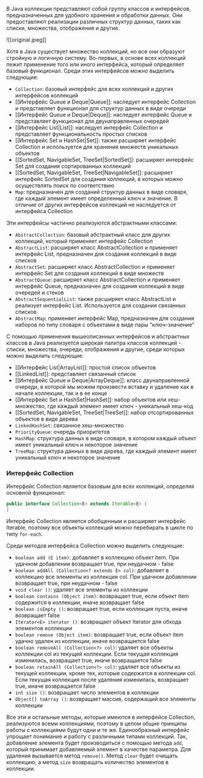   
В Java коллекции представляют собой группу классов и интерфейсов, предназначенных для удобного хранения и обработки данных. Они предоставляют реализации различных структур данных, таких как списки, множества, отображения и другие.

![[original.jpeg]]

Хотя в Java существует множество коллекций, но все они образуют стройную и логичную систему. Во-первых, в основе всех коллекций лежит применение того или иного интерфейса, который определяет базовый функционал. Среди этих интерфейсов можно выделить следующие:

- `Collection`: базовый интерфейс для всех коллекций и других интерфейсов коллекций
- [[Интерфейс Queue и Deque|Queue]]: наследует интерфейс Collection и представляет функционал для структур данных в виде очереди
- [[Интерфейс Queue и Deque|Deque]]: наследует интерфейс Queue и представляет функционал для двунаправленных очередей
- [[Интерфейс List|List]]: наследует интерфейс Collection и представляет функциональность простых списков
- [[Интерфейс Set и HashSet|Set]]: также расширяет интерфейс Collection и используется для хранения множеств уникальных объектов
- [[SortedSet, NavigableSet, TreeSet|SortedSet]]: расширяет интерфейс Set для создания сортированных коллекций
- [[SortedSet, NavigableSet, TreeSet|NavigableSet]]: расширяет интерфейс SortedSet для создания коллекций, в которых можно осуществлять поиск по соответствию
- `Map`: предназначен для созданий структур данных в виде словаря, где каждый элемент имеет определенный ключ и значение. В отличие от других интерфейсов коллекций не наследуется от интерфейса Collection

Эти интерфейсы частично реализуются абстрактными классами:

- `AbstractCollection`: базовый абстрактный класс для других коллекций, который применяет интерфейс Collection
- `AbstractList`: расширяет класс AbstractCollection и применяет интерфейс List, предназначен для создания коллекций в виде списков
- `AbstractSet`: расширяет класс AbstractCollection и применяет интерфейс Set для создания коллекций в виде множеств
- `AbstractQueue`: расширяет класс AbstractCollection и применяет интерфейс Queue, предназначен для создания коллекций в виде очередей и стеков
- `AbstractSequentialList`: также расширяет класс AbstractList и реализует интерфейс List. Используется для создания связанных списков
- `AbstractMap`: применяет интерфейс Map, предназначен для создания наборов по типу словаря с объектами в виде пары "ключ-значение"

С помощью применения вышеописанных интерфейсов и абстрактных классов в Java реализуется широкая палитра классов коллекций - списки, множества, очереди, отображения и другие, среди которых можно выделить следующие:

- [[Интерфейс List|ArrayList]]: простой список объектов
- [[LinkedList]]: представляет связанный список
- [[Интерфейс Queue и Deque|ArrayDeque]]: класс двунаправленной очереди, в которой мы можем произвести вставку и удаление как в начале коллекции, так и в ее конце
- [[Интерфейс Set и HashSet|HashSet]]: набор объектов или хеш-множество, где каждый элемент имеет ключ - уникальный хеш-код
- [[SortedSet, NavigableSet, TreeSet|TreeSet]]: набор отсортированных объектов в виде дерева
- `LinkedHashSet`: связанное хеш-множество
- `PriorityQueue`: очередь приоритетов
- `HashMap`: структура данных в виде словаря, в котором каждый объект имеет уникальный ключ и некоторое значение
- `TreeMap`: структура данных в виде дерева, где каждый элемент имеет уникальный ключ и некоторое значение

### Интерфейс **Collection**
Интерфейс Collection является базовым для всех коллекций, определяя основной функционал:

```java
public interface Collection<E> extends Iterable<E> {
}
```

Интерфейс Collection является обобщенным и расширяет интерфейс Iterable, поэтому все объекты коллекций можно перебирать в цикле по типу `for-each`.

Среди методов интерфейса Collection можно выделить следующие:

- `boolean add (E item)`: добавляет в коллекцию объект item. При удачном добавлении возвращает true, при неудачном - false
- `boolean addAll (Collection<? extends E> col)`: добавляет в коллекцию все элементы из коллекции col. При удачном добавлении возвращает true, при неудачном - false
- `void clear ()`: удаляет все элементы из коллекции
- `boolean contains (Object item)`: возвращает true, если объект item содержится в коллекции, иначе возвращает false
- `boolean isEmpty ()`: возвращает true, если коллекция пуста, иначе возвращает false
- `Iterator<E> iterator ()`: возвращает объект Iterator для обхода элементов коллекции
- `boolean remove (Object item)`: возвращает true, если объект item удачно удален из коллекции, иначе возвращается false
- `boolean removeAll (Collection<?> col)`: удаляет все объекты коллекции col из текущей коллекции. Если текущая коллекция изменилась, возвращает true, иначе возвращается false
- `boolean retainAll (Collection<?> col)`: удаляет все объекты из текущей коллекции, кроме тех, которые содержатся в коллекции col. Если текущая коллекция после удаления изменилась, возвращает true, иначе возвращается false
- `int size ()`: возвращает число элементов в коллекции
- `Object[] toArray ()`: возвращает массив, содержащий все элементы коллекции

Все эти и остальные методы, которые имеются в интерфейсе Collection, реализуются всеми коллекциями, поэтому в целом общие принципы работы с коллекциями будут одни и те же. Единообразный интерфейс упрощает понимание и работу с различными типами коллекций. Так, добавление элемента будет производиться с помощью метода `add`, который принимает добавляемый элемент в качестве параметра. Для удаления вызывается метод `remove()`. Метод `clear` будет очищать коллекцию, а метод `size` возвращать количество элементов в коллекции.
